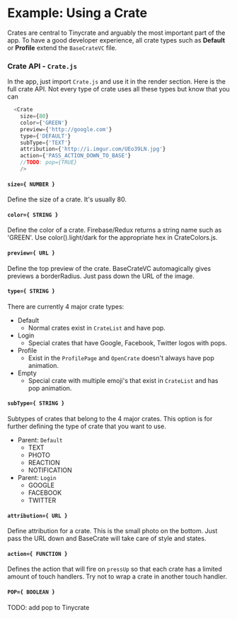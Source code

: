 # Example: Using a Crate

Crates are central to Tinycrate and arguably the most important part of the app. To have a good developer experience, all crate types such as **Default** or **Profile** extend the `BaseCrateVC` file.

### Crate API - `Crate.js`

In the app, just import `Crate.js` and use it in the render section. Here is the full crate API. Not every type of crate uses all these types but know that you can

```js
  <Crate
    size={80}
    color={'GREEN'}
    preview={'http://google.com'}
    type={'DEFAULT'}
    subType={'TEXT'}
    attribution={'http://i.imgur.com/UEo39LN.jpg'}
    action={'PASS_ACTION_DOWN_TO_BASE'}
    //TODO: pop={TRUE}
    />
```

#### `size={ NUMBER }`
Define the size of a crate. It's usually 80.
#### `color={ STRING }`
Define the color of a crate. Firebase/Redux returns a string name such as 'GREEN'. Use color().light/dark for the appropriate hex in CrateColors.js.
#### `preview={ URL }`
Define the top preview of the crate. BaseCrateVC automagically gives previews a borderRadius. Just pass down the URL of the image.
#### `type={ STRING }`
There are currently 4 major crate types:
  - Default
      - Normal crates exist in `CrateList` and have pop.
  - Login
      - Special crates that have Google, Facebook, Twitter logos with pops.
  - Profile
      - Exist in the `ProfilePage` and `OpenCrate` doesn't always have pop animation.
  - Empty
      - Special crate with multiple emoji's that exist in `CrateList` and has pop animation.

#### `subType={ STRING }`
Subtypes of crates that belong to the 4 major crates. This option is for further defining the type of crate that you want to use.  
  - Parent: `Default`
      - TEXT
      - PHOTO
      - REACTION
      - NOTIFICATION
  - Parent: `Login`
      - GOOGLE
      - FACEBOOK
      - TWITTER

#### `attribution={ URL }`
Define attribution for a crate. This is the small photo on the bottom. Just pass the URL down and BaseCrate will take care of style and states.
#### `action={ FUNCTION }`
Defines the action that will fire on `pressUp` so that each crate has a limited amount of touch handlers. Try not to wrap a crate in another touch handler.
#### `POP={ BOOLEAN }`
TODO: add pop to Tinycrate
